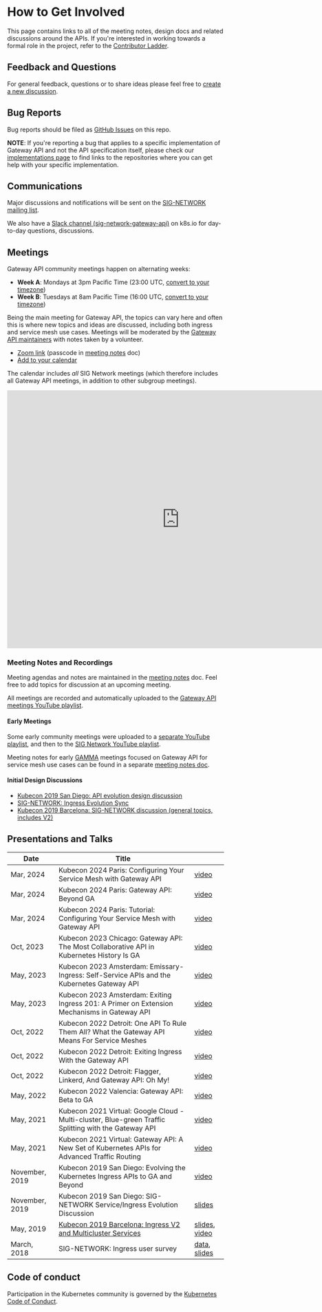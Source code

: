 # How to Get Involved

This page contains links to all of the meeting notes, design docs and related
discussions around the APIs. If you're interested in working towards a formal
role in the project, refer to the [Contributor
Ladder](contributor-ladder.md).

## Feedback and Questions

For general feedback, questions or to share ideas please feel free to [create a
new discussion][gh-disc].

[gh-disc]:https://github.com/kubernetes-sigs/gateway-api/discussions/new

## Bug Reports

Bug reports should be filed as [GitHub Issues][gh-issues] on this repo.

**NOTE**: If you're reporting a bug that applies to a specific implementation of
Gateway API and not the API specification itself, please check our
[implementations page][implementations] to find links to the repositories where
you can get help with your specific implementation.

[gh-issues]: https://github.com/kubernetes-sigs/gateway-api/issues/new/choose
[implementations]:../implementations.md

## Communications

Major discussions and notifications will be sent on the [SIG-NETWORK mailing
list][signetg].

We also have a [Slack channel (sig-network-gateway-api)][slack] on k8s.io for day-to-day
questions, discussions.

[signetg]: https://groups.google.com/forum/#!forum/kubernetes-sig-network
[slack]: https://kubernetes.slack.com/archives/CR0H13KGA

## Meetings

Gateway API community meetings happen on alternating weeks:
- **Week A**: Mondays at 3pm Pacific Time (23:00 UTC, [convert to your timezone][3pm-pst-convert])
- **Week B**: Tuesdays at 8am Pacific Time (16:00 UTC, [convert to your timezone][8am-pst-convert])

Being the main meeting for Gateway API, the topics can vary here and often this
is where new topics and ideas are discussed, including both ingress and service
mesh use cases. Meetings will be moderated by the [Gateway API maintainers][maintainers]
with notes taken by a volunteer.

* [Zoom link](https://zoom.us/j/441530404) (passcode in [meeting notes] doc)
* [Add to your calendar](https://calendar.google.com/calendar/u/0/r?cid=88fe1l3qfn2b6r11k8um5am76c@group.calendar.google.com)

[8am-pst-convert]: http://www.thetimezoneconverter.com/?t=08:00&tz=PT%20%28Pacific%20Time%29
[3pm-pst-convert]: http://www.thetimezoneconverter.com/?t=15:00&tz=PT%20%28Pacific%20Time%29
[maintainers]:https://github.com/kubernetes-sigs/gateway-api/blob/main/OWNERS_ALIASES#L12

The calendar includes _all_ SIG Network meetings (which therefore includes all
Gateway API meetings, in addition to other subgroup meetings).

<iframe
  src="https://calendar.google.com/calendar/embed?src=88fe1l3qfn2b6r11k8um5am76c%40group.calendar.google.com"
  style="border: 0" width="800" height="600" frameborder="0"
  scrolling="no">
</iframe>

### Meeting Notes and Recordings

Meeting agendas and notes are maintained in the [meeting notes] doc. Feel free
to add topics for discussion at an upcoming meeting.

All meetings are recorded and automatically uploaded to the
[Gateway API meetings YouTube playlist][gateway-api-yt-playlist].

[meeting notes]: https://docs.google.com/document/d/1eg-YjOHaQ7UD28htdNxBR3zufebozXKyI28cl2E11tU/edit
[gateway-api-yt-playlist]: https://www.youtube.com/playlist?list=PL69nYSiGNLP1GgO7k02ipPGZUFpSzGaHH

#### Early Meetings

Some early community meetings were uploaded to a [separate YouTube
playlist][early-yt-playlist], and then to the [SIG Network YouTube playlist][sig-net-yt-playlist].

Meeting notes for early [GAMMA][gamma] meetings focused on Gateway API for
service mesh use cases can be found in a separate
[meeting notes doc][gamma-meeting-notes].

[early-yt-playlist]: https://www.youtube.com/playlist?list=PL7KjrPTDcs4Xe6SZj-51WvBfufKf-la1O
[sig-net-yt-playlist]: https://www.youtube.com/playlist?list=PL69nYSiGNLP2E8vmnqo5MwPOY25sDWIxb
[gamma]: ../mesh/gamma.md
[gamma-meeting-notes]: https://docs.google.com/document/d/1s5hQU0CB9ehjFukRmRHQ41f1FA8GX5_1Rv6nHW6NWAA/edit#

#### Initial Design Discussions

* [Kubecon 2019 San Diego: API evolution design discussion][kubecon-2019-na-design-discussion]
* [SIG-NETWORK: Ingress Evolution Sync][sig-net-2019-11-sync]
* [Kubecon 2019 Barcelona: SIG-NETWORK discussion (general topics, includes V2)][kubecon-2019-eu-discussion]

[kubecon-2019-na-design-discussion]: https://docs.google.com/document/d/1l_SsVPLMBZ7lm_T4u7ZDBceTTUY71-iEQUPWeOdTAxM/preview
[kubecon-2019-eu-discussion]: https://docs.google.com/document/d/1n8AaDiPXyZHTosm1dscWhzpbcZklP3vd11fA6L6ajlY/preview
[sig-net-2019-11-sync]: https://docs.google.com/document/d/1AqBaxNX0uS0fb_fSpVL9c8TmaSP7RYkWO8U_SdJH67k/preview

## Presentations and Talks

| Date           | Title |    |
|----------------|-------|----|
| Mar, 2024      | Kubecon 2024 Paris: Configuring Your Service Mesh with Gateway API | [video][2024-kubecon-video-1]|
| Mar, 2024      | Kubecon 2024 Paris: Gateway API: Beyond GA | [video][2024-kubecon-video-2]|
| Mar, 2024      | Kubecon 2024 Paris: Tutorial: Configuring Your Service Mesh with Gateway API  | [video][2024-kubecon-video-3]|
| Oct, 2023      | Kubecon 2023 Chicago: Gateway API: The Most Collaborative API in Kubernetes History Is GA | [video][2023-kubecon-video-3]|
| May, 2023      | Kubecon 2023 Amsterdam: Emissary-Ingress: Self-Service APIs and the Kubernetes Gateway API | [video][2023-kubecon-video-1]|
| May, 2023      | Kubecon 2023 Amsterdam: Exiting Ingress 201: A Primer on Extension Mechanisms in Gateway API | [video][2023-kubecon-video-2]|
| Oct, 2022      | Kubecon 2022 Detroit: One API To Rule Them All? What the Gateway API Means For Service Meshes | [video][2022-kubecon-video-4]|
| Oct, 2022      | Kubecon 2022 Detroit: Exiting Ingress With the Gateway API | [video][2022-kubecon-video-3]|
| Oct, 2022      | Kubecon 2022 Detroit: Flagger, Linkerd, And Gateway API: Oh My! | [video][2022-kubecon-video-2]|
| May, 2022      | Kubecon 2022 Valencia: Gateway API: Beta to GA | [video][2022-kubecon-video-1]|
| May, 2021      | Kubecon 2021 Virtual: Google Cloud - Multi-cluster, Blue-green Traffic Splitting with the Gateway API | [video][2021-kubecon-video-2]|
| May, 2021      | Kubecon 2021 Virtual: Gateway API: A New Set of Kubernetes APIs for Advanced Traffic Routing | [video][2021-kubecon-video-1]|
| November, 2019 | Kubecon 2019 San Diego: Evolving the Kubernetes Ingress APIs to GA and Beyond | [video][2019-kubecon-na-video]|
| November, 2019 | Kubecon 2019 San Diego: SIG-NETWORK Service/Ingress Evolution Discussion | [slides][2019-kubecon-na-community-slides] |
| May, 2019      | [Kubecon 2019 Barcelona: Ingress V2 and Multicluster Services][2019-kubecon-eu] | [slides][2019-kubecon-eu-slides], [video][2019-kubecon-eu-video]|
| March, 2018    | SIG-NETWORK: Ingress user survey | [data][survey-data], [slides][survey-slides] |

[2024-kubecon-video-1]: https://www.youtube.com/watch?v=UMGRp0fGk3o
[2024-kubecon-video-2]: https://www.youtube.com/watch?v=LITg6TvctjM
[2024-kubecon-video-3]: https://www.youtube.com/watch?v=UMGRp0fGk3o
[2023-kubecon-video-3]: https://www.youtube.com/watch?v=V3Vu_FWb4l4
[2023-kubecon-video-1]: https://www.youtube.com/watch?v=piDYmZObh_M
[2023-kubecon-video-2]: https://www.youtube.com/watch?v=7P55G8GsYRs:
[2022-kubecon-video-4]: https://www.youtube.com/watch?v=vYGP5XdP2TA
[2022-kubecon-video-3]: https://www.youtube.com/watch?v=sTQv4QOC-TI
[2022-kubecon-video-2]: https://www.youtube.com/watch?v=9Ag45POgnKw
[2022-kubecon-video-1]: https://www.youtube.com/watch?v=YPiuicxC8UU
[2021-kubecon-video-2]: https://www.youtube.com/watch?v=vs8YrjdRJJU
[2021-kubecon-video-1]: https://www.youtube.com/watch?v=lCRuzWFJBO0
[2019-kubecon-na-video]: https://www.youtube.com/watch?v=cduG0FrjdJA
[2019-kubecon-eu]: https://kccnceu19.sched.com/event/MPb6/ingress-v2-and-multicluster-services-rohit-ramkumar-bowei-du-google
[2019-kubecon-eu-slides]: https://static.sched.com/hosted_files/kccnceu19/97/%5Bwith%20speaker%20notes%5D%20Kubecon%20EU%202019_%20Ingress%20V2%20%26%20Multi-Cluster%20Services.pdf
[2019-kubecon-eu-video]: https://www.youtube.com/watch?v=Ne9UJL6irXY&t=1s
[survey-data]: https://github.com/bowei/k8s-ingress-survey-2018
[survey-slides]: https://github.com/bowei/k8s-ingress-survey-2018/blob/master/survey.pdf
[2019-kubecon-na-community-slides]: https://docs.google.com/presentation/d/1s0scrQCCFLJMVjjGXGQHoV6_4OIZkaIGjwj4wpUUJ7M

## Code of conduct

Participation in the Kubernetes community is governed by the [Kubernetes Code of
Conduct](https://github.com/kubernetes/community/blob/master/code-of-conduct.md).
